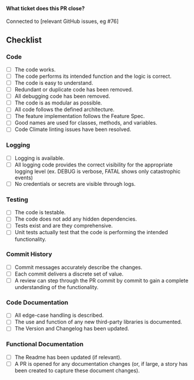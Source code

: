 #### What ticket does this PR close?
Connected to [relevant GitHub issues, eg #76]

## Checklist
### Code
- [ ] The code works.
- [ ] The code performs its intended function and the logic is correct.
- [ ] The code is easy to understand.
- [ ] Redundant or duplicate code has been removed.
- [ ] All debugging code has been removed.
- [ ] The code is as modular as possible.
- [ ] All code follows the defined architecture.
- [ ] The feature implementation follows the Feature Spec.
- [ ] Good names are used for classes, methods, and variables.
- [ ] Code Climate linting issues have been resolved.

### Logging
- [ ] Logging is available.
- [ ] All logging code provides the correct visibility for the appropriate logging level (ex. DEBUG is verbose, FATAL shows only catastrophic events)
- [ ] No credentials or secrets are visible through logs.

### Testing
- [ ] The code is testable.
- [ ] The code does not add any hidden dependencies.
- [ ] Tests exist and are they comprehensive.
- [ ] Unit tests actually test that the code is performing the intended functionality.

### Commit History
- [ ] Commit messages accurately describe the changes.
- [ ] Each commit delivers a discrete set of value.
- [ ] A review can step through the PR commit by commit to gain a complete understanding of the functionality.

### Code Documentation
- [ ] All edge-case handling is described.
- [ ] The use and function of any new third-party libraries is documented.
- [ ] The Version and Changelog has been updated.

### Functional Documentation
- [ ] The Readme has been updated (if relevant).
- [ ] A PR is opened for any documentation changes (or, if large, a story has been created to capture these document changes).
